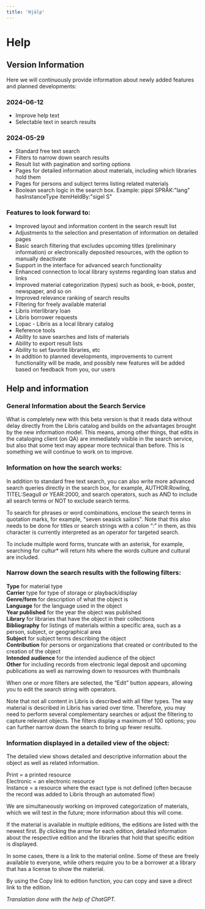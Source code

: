 ```yaml
---
title: 'Hjälp'
---
```


# Help

## Version Information

Here we will continuously provide information about newly added features and planned developments:

### 2024-06-12

- Improve help text
- Selectable text in search results

### 2024-05-29

- Standard free text search
- Filters to narrow down search results
- Result list with pagination and sorting options
- Pages for detailed information about materials, including which libraries hold them
- Pages for persons and subject terms listing related materials
- Boolean search logic in the search box. Example: pippi SPRÅK:"lang" hasInstanceType itemHeldBy:"sigel S"

### Features to look forward to:

- Improved layout and information content in the search result list
- Adjustments to the selection and presentation of information on detailed pages
- Basic search filtering that excludes upcoming titles (preliminary information) or electronically deposited resources, with the option to manually deactivate
- Support in the interface for advanced search functionality
- Enhanced connection to local library systems regarding loan status and links
- Improved material categorization (types) such as book, e-book, poster, newspaper, and so on
- Improved relevance ranking of search results
- Filtering for freely available material
- Libris interlibrary loan
- Libris borrower requests
- Lopac - Libris as a local library catalog
- Reference tools
- Ability to save searches and lists of materials
- Ability to export result lists
- Ability to set favorite libraries, etc
- In addition to planned developments, improvements to current functionality will be made, and possibly new features will be added based on feedback from you, our users

## Help and information

### General Information about the Search Service

What is completely new with this beta version is that it reads data without delay directly from the Libris catalog and builds on the advantages brought by the new information model. This means, among other things, that edits in the cataloging client (on QA) are immediately visible in the search service, but also that some text may appear more technical than before. This is something we will continue to work on to improve.

### Information on how the search works:

In addition to standard free text search, you can also write more advanced search queries directly in the search box, for example, AUTHOR:Rowling, TITEL:Seagull or YEAR:2000, and search operators, such as AND to include all search terms or NOT to exclude search terms.

To search for phrases or word combinations, enclose the search terms in quotation marks, for example, "seven seasick sailors". Note that this also needs to be done for titles or search strings with a colon “:” in them, as this character is currently interpreted as an operator for targeted search.

To include multiple word forms, truncate with an asterisk, for example, searching for cultur\* will return hits where the words culture and cultural are included.

### Narrow down the search results with the following filters:

<b>Type</b> for material type<br>
<b>Carrier</b> type for type of storage or playback/display<br>
<b>Genre/form</b> for description of what the object is<br>
<b>Language</b> for the language used in the object<br>
<b>Year published</b> for the year the object was published<br>
<b>Library</b> for libraries that have the object in their collections<br>
<b>Bibliography</b> for listings of materials within a specific area, such as a person, subject, or geographical area<br>
<b>Subject</b> for subject terms describing the object<br>
<b>Contribution</b> for persons or organizations that created or contributed to the creation of the object<br>
<b>Intended audience</b> for the intended audience of the object<br>
<b>Other</b> for including records from electronic legal deposit and upcoming publications as well as narrowing down to resources with thumbnails

When one or more filters are selected, the “Edit” button appears, allowing you to edit the search string with operators.

Note that not all content in Libris is described with all filter types. The way material is described in Libris has varied over time. Therefore, you may need to perform several complementary searches or adjust the filtering to capture relevant objects. The filters display a maximum of 100 options; you can further narrow down the search to bring up fewer results.

### Information displayed in a detailed view of the object:

The detailed view shows detailed and descriptive information about the object as well as related information.

Print = a printed resource<br>
Electronic = an electronic resource<br>
Instance = a resource where the exact type is not defined (often because the record was added to Libris through an automated flow)<br>

We are simultaneously working on improved categorization of materials, which we will test in the future; more information about this will come.

If the material is available in multiple editions, the editions are listed with the newest first. By clicking the arrow for each edition, detailed information about the respective edition and the libraries that hold that specific edition is displayed.

In some cases, there is a link to the material online. Some of these are freely available to everyone, while others require you to be a borrower at a library that has a license to show the material.

By using the Copy link to edition function, you can copy and save a direct link to the edition.

<i>Translation done with the help of ChatGPT.</i>
